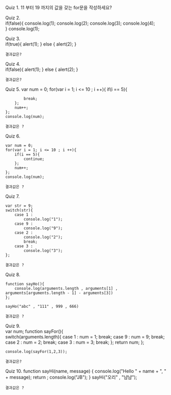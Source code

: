 Quiz 1. 
    11 부터 19 까지의 값을 갖는 for문을 작성하세요?
    
   

Quiz 2.     
    if(false){
        console.log(1);
        console.log(2);
        console.log(3);
        console.log(4);    
    }
    console.log(1);
    
    
    
Quiz 3.    
    if(true){
        alert(1);
    } else {
        alert(2);
    }
    
    결과값은? 
    
Quiz 4.    
    if(false){
        alert(1);
    } else {
        alert(2);
    }
    
    결과값은? 
    
    
Quiz 5.
    var num = 0; 
    for(var i = 1; i <= 10 ; i ++){ 
        if(i == 5){ 
        
            break; 
        };
        num++; 
    };
    console.log(num); 
    
    결과값은 ? 
    
Quiz 6.

    var num = 0; 
    for(var i = 1; i <= 10 ; i ++){ 
        if(i == 5){ 
            continue; 
        }; 
        num++; 
    }; 
    console.log(num);
    
    결과값은 ? 
    
    
Quiz 7. 

    var str = 9;    
    switch(str){
        case 1 : 
            console.log("1");
        case 9 : 
            console.log("9");
        case 2 : 
            console.log("2");
            break;
        case 3 : 
            console.log("3");
    }; 
    
    결과값은 ? 
    
Quiz 8.    

    function sayHo(){
        console.log(arguments.length , arguments[1] , arguments[arguments.length - 1] - arguments[3])
    };    
    
    sayHo("abc" , "111" , 999 , 666)
    
    결과값은 ? 
    
    
Quiz 9.     
    var num;
    function sayFor(){        
        switch(arguments.length){
            case 1 : 
                num = 1;
                break;
            case 9 : 
                num = 9;
                break;
            case 2 : 
                num = 2;
                break;
            case 3 : 
                num = 3;
                break;
        };
        return num;
    };
    
    console.log(sayFor(1,2,3));
    
    결과값은? 


Quiz 10.
    function sayHi(name, message) { 
        console.log("Hello " + name + ", " + message); 
        return ; 
        console.log("JB");
    }
    sayHi("오리" , "냠냠");
    
    결과값은 ? 
    
    
    
    
    
    


